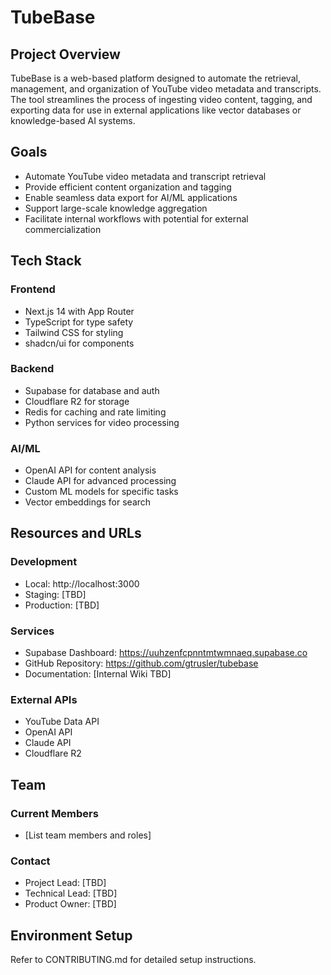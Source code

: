 # TubeBase

## Project Overview
TubeBase is a web-based platform designed to automate the retrieval, management, and organization of YouTube video metadata and transcripts. The tool streamlines the process of ingesting video content, tagging, and exporting data for use in external applications like vector databases or knowledge-based AI systems.

## Goals
- Automate YouTube video metadata and transcript retrieval
- Provide efficient content organization and tagging
- Enable seamless data export for AI/ML applications
- Support large-scale knowledge aggregation
- Facilitate internal workflows with potential for external commercialization

## Tech Stack
### Frontend
- Next.js 14 with App Router
- TypeScript for type safety
- Tailwind CSS for styling
- shadcn/ui for components

### Backend
- Supabase for database and auth
- Cloudflare R2 for storage
- Redis for caching and rate limiting
- Python services for video processing

### AI/ML
- OpenAI API for content analysis
- Claude API for advanced processing
- Custom ML models for specific tasks
- Vector embeddings for search

## Resources and URLs
### Development
- Local: http://localhost:3000
- Staging: [TBD]
- Production: [TBD]

### Services
- Supabase Dashboard: https://uuhzenfcpnntmtwmnaeq.supabase.co
- GitHub Repository: https://github.com/gtrusler/tubebase
- Documentation: [Internal Wiki TBD]

### External APIs
- YouTube Data API
- OpenAI API
- Claude API
- Cloudflare R2

## Team
### Current Members
- [List team members and roles]

### Contact
- Project Lead: [TBD]
- Technical Lead: [TBD]
- Product Owner: [TBD]

## Environment Setup
Refer to CONTRIBUTING.md for detailed setup instructions.
